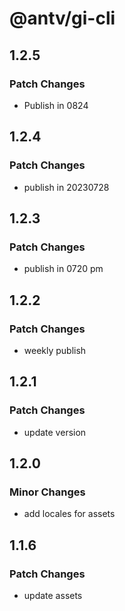 # @antv/gi-cli

## 1.2.5

### Patch Changes

- Publish in 0824

## 1.2.4

### Patch Changes

- publish in 20230728

## 1.2.3

### Patch Changes

- publish in 0720 pm

## 1.2.2

### Patch Changes

- weekly publish

## 1.2.1

### Patch Changes

- update version

## 1.2.0

### Minor Changes

- add locales for assets

## 1.1.6

### Patch Changes

- update assets
